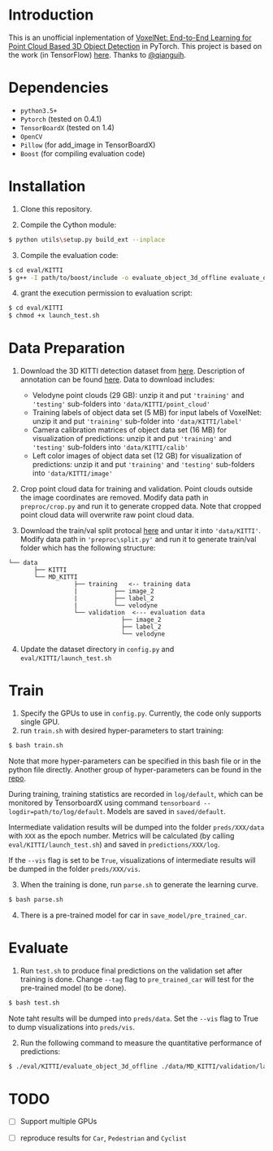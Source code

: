 # Introduction
This is an unofficial inplementation of [VoxelNet: End-to-End Learning for Point Cloud Based 3D Object Detection](https://arxiv.org/abs/1711.06396) in PyTorch.
This project is based on the work (in TensorFlow) [here](https://github.com/qianguih/voxelnet).
Thanks to [@qianguih](https://github.com/qianguih).


# Dependencies
- `python3.5+`
- `Pytorch` (tested on 0.4.1)
- `TensorBoardX` (tested on 1.4)
- `OpenCV`
- `Pillow` (for add_image in TensorBoardX)
- `Boost` (for compiling evaluation code)


# Installation
1. Clone this repository.

2. Compile the Cython module:
```bash
$ python utils\setup.py build_ext --inplace
```

3. Compile the evaluation code:
```bash
$ cd eval/KITTI
$ g++ -I path/to/boost/include -o evaluate_object_3d_offline evaluate_object_3d_offline.cpp
```

4. grant the execution permission to evaluation script:
```bash
$ cd eval/KITTI
$ chmod +x launch_test.sh
```


# Data Preparation
1. Download the 3D KITTI detection dataset from [here](http://www.cvlibs.net/datasets/kitti/eval_object.php?obj_benchmark=3d).
Description of annotation can be found [here](https://github.com/yanii/kitti-pcl/blob/master/KITTI_README.TXT). Data to download includes:
    * Velodyne point clouds (29 GB): unzip it and put `'training'` and `'testing'` sub-folders into `'data/KITTI/point_cloud'`
    * Training labels of object data set (5 MB) for input labels of VoxelNet: unzip it and put `'training'` sub-folder into `'data/KITTI/label'`
    * Camera calibration matrices of object data set (16 MB) for visualization of predictions: unzip it and put `'training'` and `'testing'` sub-folders into `'data/KITTI/calib'`
    * Left color images of object data set (12 GB) for visualization of predictions: unzip it and put `'training'` and `'testing'` sub-folders into `'data/KITTI/image'`

2. Crop point cloud data for training and validation. Point clouds outside the image coordinates are removed. Modify data path in `preproc/crop.py` and run it to generate cropped data. Note that cropped point cloud data will overwrite raw point cloud data.

3. Download the train/val split protocal [here](https://xiaozhichen.github.io/files/mv3d/imagesets.tar.gz) and untar it into `'data/KITTI'`. Modify data path in `'preproc\split.py'` and run it to generate train/val folder which has the following structure:
```plain
└── data
       ├── KITTI
       └── MD_KITTI
                  ├── training   <-- training data
                  |          ├── image_2
                  |          ├── label_2
                  |          └── velodyne
                  └── validation  <--- evaluation data
                               ├── image_2
                               ├── label_2
                               └── velodyne
```

4. Update the dataset directory in `config.py` and `eval/KITTI/launch_test.sh`


# Train
1. Specify the GPUs to use in `config.py`. Currently, the code only supports single GPU.
2. run `train.sh` with desired hyper-parameters to start training:
```bash
$ bash train.sh
```
Note that more hyper-parameters can be specified in this bash file or in the python file directly.
Another group of hyper-parameters can be found in the [repo](https://github.com/qianguih/voxelnet).

During training, training statistics are recorded in `log/default`, which can be monitored by TensorboardX using command `tensorboard --logdir=path/to/log/default`. Models are saved in `saved/default`.

Intermediate validation results will be dumped into the folder `preds/XXX/data` with `XXX` as the epoch number. Metrics will be calculated (by calling `eval/KITTI/launch_test.sh`) and saved in  `predictions/XXX/log`.

If the `--vis` flag is set to be `True`, visualizations of intermediate results will be dumped in the folder `preds/XXX/vis`.

3. When the training is done, run `parse.sh` to generate the learning curve.
```bash
$ bash parse.sh
```

4. There is a pre-trained model for car in `save_model/pre_trained_car`.


# Evaluate
1. Run `test.sh` to produce final predictions on the validation set after training is done. Change `--tag` flag to `pre_trained_car` will test for the pre-trained model (to be done).
```bash
$ bash test.sh
```
Note taht results will be dumped into `preds/data`. Set the `--vis` flag to True to dump visualizations into `preds/vis`.

2. Run the following command to measure the quantitative performance of predictions:
```bash
$ ./eval/KITTI/evaluate_object_3d_offline ./data/MD_KITTI/validation/label_2 ./preds
```


# TODO
- [ ] Support multiple GPUs
- [ ] reproduce results for `Car`, `Pedestrian` and `Cyclist`


